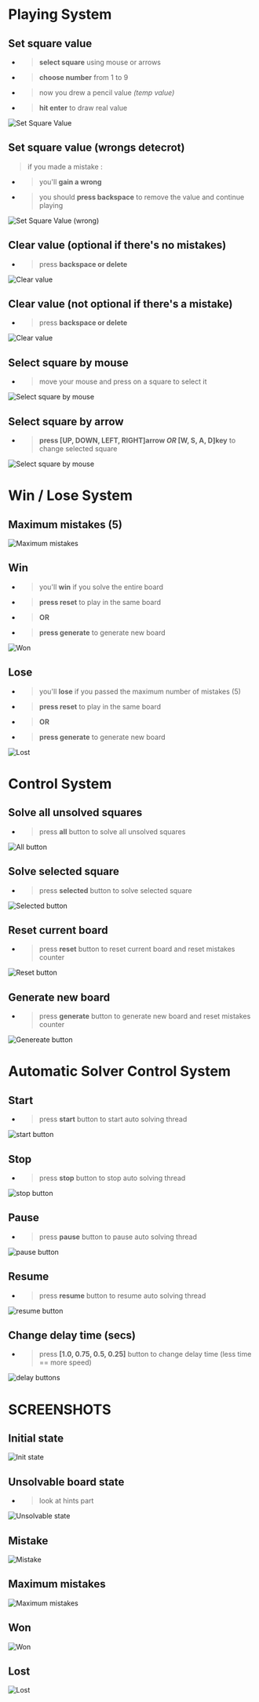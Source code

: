 # Playing System

## Set square value

- > **select square** using mouse or arrows
- > **choose number** from 1 to 9
- > now you drew a pencil value *(temp value)*
- > **hit enter** to draw real value

![Set Square Value](https://github.com/HadiZakiAlQattan/sudoku/blob/master/docs/gif/set_success.gif?raw=true)

## Set square value (wrongs detecrot)

> if you made a mistake :
- > you'll **gain a wrong** 
- > you should **press backspace** to remove the value and continue playing

![Set Square Value (wrong)](https://github.com/HadiZakiAlQattan/sudoku/blob/master/docs/gif/set_wrong.gif?raw=true)

## Clear value (optional if there's no mistakes)

- > press **backspace or delete**

![Clear value](https://github.com/HadiZakiAlQattan/sudoku/blob/master/docs/gif/clear_success.gif?raw=true)

## Clear value (not optional if there's a mistake)

- > press **backspace or delete**

![Clear value](https://github.com/HadiZakiAlQattan/sudoku/blob/master/docs/gif/clear_wrong.gif?raw=true)

## Select square by mouse
- > move your mouse and press on a square to select it 

![Select square by mouse](https://github.com/HadiZakiAlQattan/sudoku/blob/master/docs/gif/move_mouse.gif?raw=true)

## Select square by arrow
- > **press [UP, DOWN, LEFT, RIGHT]arrow *OR* [W, S, A, D]key** to change selected square

![Select square by mouse](https://github.com/HadiZakiAlQattan/sudoku/blob/master/docs/gif/move_arrow.gif?raw=true)

# Win / Lose System

## Maximum mistakes (5)

![Maximum mistakes](https://github.com/HadiZakiAlQattan/sudoku/blob/master/docs/gif/max_wrongs.gif?raw=true)

## Win

- > you'll **win** if you solve the entire board
- > **press reset** to play in the same board
- > **OR**
- > **press generate** to generate new board

![Won](https://github.com/HadiZakiAlQattan/sudoku/blob/master/docs/gif/won.gif?raw=true)

## Lose

- > you'll **lose** if you passed the maximum number of mistakes (5)
- > **press reset** to play in the same board
- > **OR**
- > **press generate** to generate new board

![Lost](https://github.com/HadiZakiAlQattan/sudoku/blob/master/docs/gif/lost.gif?raw=true)

# Control System

## Solve all unsolved squares

- > press **all** button to solve all unsolved squares

![All button](https://github.com/HadiZakiAlQattan/sudoku/blob/master/docs/gif/all.gif?raw=true)

## Solve selected square

- > press **selected** button to solve selected square

![Selected button](https://github.com/HadiZakiAlQattan/sudoku/blob/master/docs/gif/selected.gif?raw=true)

## Reset current board

- > press **reset** button to reset current board and reset mistakes counter

![Reset button](https://github.com/HadiZakiAlQattan/sudoku/blob/master/docs/gif/reset.gif?raw=true)

## Generate new board

- > press **generate** button to generate new board and reset mistakes counter

![Genereate button](https://github.com/HadiZakiAlQattan/sudoku/blob/master/docs/gif/generate.gif?raw=true)

# Automatic Solver Control System

## Start

- > press **start** button to start auto solving thread

![start button](https://github.com/HadiZakiAlQattan/sudoku/blob/master/docs/gif/start.gif?raw=true)

## Stop

- > press **stop** button to stop auto solving thread

![stop button](https://github.com/HadiZakiAlQattan/sudoku/blob/master/docs/gif/stop.gif?raw=true)

## Pause

- > press **pause** button to pause auto solving thread

![pause button](https://github.com/HadiZakiAlQattan/sudoku/blob/master/docs/gif/pause.gif?raw=true)

## Resume

- > press **resume** button to resume auto solving thread

![resume button](https://github.com/HadiZakiAlQattan/sudoku/blob/master/docs/gif/resume.gif?raw=true)

## Change delay time (secs)

- > press **[1.0, 0.75, 0.5, 0.25]** button to change delay time (less time == more speed)

![delay buttons](https://github.com/HadiZakiAlQattan/sudoku/blob/master/docs/gif/delay.gif?raw=true)

# SCREENSHOTS

## Initial state

![Init state](https://github.com/HadiZakiAlQattan/sudoku/blob/master/docs/jpg/init.jpg?raw=true)

## Unsolvable board state

- > look at hints part

![Unsolvable state](https://github.com/HadiZakiAlQattan/sudoku/blob/master/docs/jpg/unsolvable.jpg?raw=true)

## Mistake

![Mistake](https://github.com/HadiZakiAlQattan/sudoku/blob/master/docs/jpg/wrong.jpg?raw=true)

## Maximum mistakes

![Maximum mistakes](https://github.com/HadiZakiAlQattan/sudoku/blob/master/docs/jpg/max_wrongs.jpg?raw=true)

## Won

![Won](https://github.com/HadiZakiAlQattan/sudoku/blob/master/docs/jpg/won.jpg?raw=true)

## Lost

![Lost](https://github.com/HadiZakiAlQattan/sudoku/blob/master/docs/jpg/lost.jpg?raw=true)
